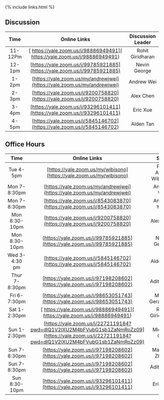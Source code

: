 {% include links.html %}

## Discussion

| Time         |   Online Links  |  Discussion Leader |
| :---:        |    :----:   |    :---:            |
|11-12Pm |      [ https://yale.zoom.us/j/98886949491]( https://yale.zoom.us/j/98886949491)       |  Rohit Giridharan  |
| 12-1pm |     [https://yale.zoom.us/j/99785921885](https://yale.zoom.us/j/99785921885)        |  Nevin George      |
| 1-2pm |     [https://yale.zoom.us/my/andrewjwei](https://yale.zoom.us/my/andrewjwei)      |  Andrew Wei        |
| 2-3pm |        [https://yale.zoom.us/j/9200758820](https://yale.zoom.us/j/9200758820)      |  Alex Chen         |
|3-4pm |         [https://yale.zoom.us/j/93296101411](https://yale.zoom.us/j/93296101411)    |  Eric Xue          |
| 4-5pm |  [https://yale.zoom.us/j/5845146702](https://yale.zoom.us/j/5845146702)           |  Alden Tan         |


## Office Hours

| Time          |   Online Links | Staff               |
| :---:         |    :----:   |    :---:            |
| Tue 4-5pm     |   [https://yale.zoom.us/my/wibisono](https://yale.zoom.us/my/wibisono)   |Prof. Andre Wibisono |
| Mon 7-8:30pm  |   [https://yale.zoom.us/my/andrewjwei](https://yale.zoom.us/my/andrewjwei)   |Andrew Wei        |
| Mon 7-8:30pm  |  [https://yale.zoom.us/j/8543083870](https://yale.zoom.us/j/8543083870)  |Andrew Yuan       |
| Mon 8:30-10pm |    [https://yale.zoom.us/j/9200758820](https://yale.zoom.us/j/9200758820)  |Alex Chen        |
| Mon 8:30-10pm |  [https://yale.zoom.us/j/99785921885](https://yale.zoom.us/j/99785921885)   |Nevin George |
| Wed 3-4:30 pm  |  [https://yale.zoom.us/j/5845146702](https://yale.zoom.us/j/5845146702)      |Alden Tan         |
| Thur 7-8:30pm |  [https://yale.zoom.us/j/97198208602](https://yale.zoom.us/j/97198208602)   |Adit Gupta     |
| Fri 6-7:30pm  | [https://yale.zoom.us/j/98653051743](https://yale.zoom.us/j/98653051743) |Michal Gerasimiuk |
| Sat 1-2:30pm  |   [ https://yale.zoom.us/j/98886949491]( https://yale.zoom.us/j/98886949491)   |Rohit Giridharan    |
| Sun 1-2:30pm  |    [https://yale.zoom.us/j/2272119184?pwd=dlQ1V2lXU2M4bFVubG1sb1ZaNmRoZz09](https://yale.zoom.us/j/2272119184?pwd=dlQ1V2lXU2M4bFVubG1sb1ZaNmRoZz09) | Michelle Goh      |
| Sun 7-8:30pm  |  [https://yale.zoom.us/j/97198208602](https://yale.zoom.us/j/97198208602)  |Matthew Zhang    |
| Sun 7-8:30pm  |  [https://yale.zoom.us/j/97198208602](https://yale.zoom.us/j/97198208602)   |Adit Gupta     |
| Sun 8:30-10pm  |    [https://yale.zoom.us/j/93296101411](https://yale.zoom.us/j/93296101411)   |Eric Xue         |

